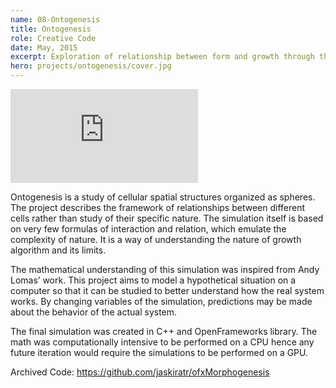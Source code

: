 ```yaml
---
name: 08-Ontogenesis
title: Ontogenesis
role: Creative Code
date: May, 2015
excerpt: Exploration of relationship between form and growth through the lens of art and code.
hero: projects/ontogenesis/cover.jpg
---
```

<div class='embed-container'><iframe src='https://player.vimeo.com/video/127951721' frameborder='0' webkitAllowFullScreen mozallowfullscreen allowFullScreen></iframe></div>

Ontogenesis is a study of cellular spatial structures organized as spheres. The project describes the framework of relationships between different cells rather than study of their specific nature. The simulation itself is based on very few formulas of interaction and relation, which emulate the complexity of nature. It is a way of understanding the nature of growth algorithm and its limits.

The mathematical understanding of this simulation was inspired from Andy Lomas’ work. This project aims to model a hypothetical situation on a computer so that it can be studied to better understand how the real system works. By changing variables of the simulation, predictions may be made about the behavior of the actual system.

<image-responsive imageURL='projects/ontogenesis/img-1.jpg' />


The final simulation was created in C++ and OpenFrameworks library. The math was computationally intensive to be performed on a CPU hence any future iteration would require the simulations to be performed on a GPU.

Archived Code: https://github.com/jaskiratr/ofxMorphogenesis
<!-- <image-responsive imageURL='projects/ontogenesis/img-1.jpg' /> -->